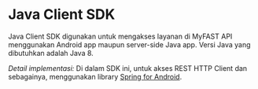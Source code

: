 # Java Client SDK

Java Client SDK digunakan untuk mengakses layanan di MyFAST API menggunakan Android app maupun server-side Java app. Versi Java yang dibutuhkan adalah Java 8.

_Detail implementasi:_ Di dalam SDK ini, untuk akses REST HTTP Client dan sebagainya, menggunakan library [Spring for Android](http://projects.spring.io/spring-android/).